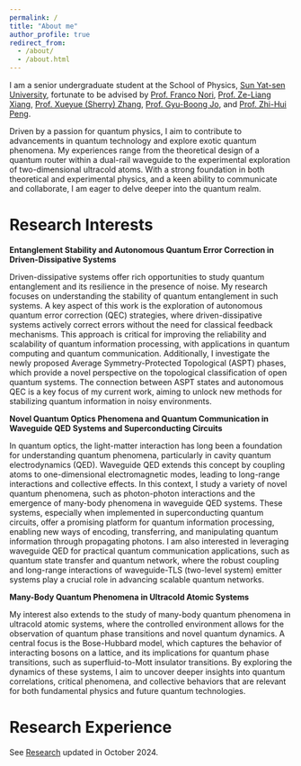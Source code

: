 ```yaml
---
permalink: /
title: "About me"
author_profile: true
redirect_from: 
  - /about/
  - /about.html
---
```



I am a senior undergraduate student at the School of Physics, [Sun Yat-sen University](https://www.sysu.edu.cn/sysuen/), fortunate to be advised by [Prof. Franco Nori](https://scholar.google.com/citations?user=SRUYLREAAAAJ&hl=en), [Prof. Ze-Liang Xiang](https://scholar.google.com/citations?user=akB8u4sAAAAJ&hl=en&oi=ao), [Prof. Xueyue (Sherry) Zhang](https://xueyue-sherry-zhang.github.io/), [Prof. Gyu-Boong Jo](https://ultracold.ust.hk/group/pi-gyu-boong-jo-ph-d), and [Prof. Zhi-Hui Peng](https://scholar.google.com/citations?user=4WNrhBIAAAAJ&hl=en).

Driven by a passion for quantum physics, I aim to contribute to advancements in quantum technology and explore exotic quantum phenomena. My experiences range from the theoretical design of a quantum router within a dual-rail waveguide to the experimental exploration of two-dimensional ultracold atoms. With a strong foundation in both theoretical and experimental physics, and a keen ability to communicate and collaborate, I am eager to delve deeper into the quantum realm.

Research Interests
======

**Entanglement Stability and Autonomous Quantum Error Correction in Driven-Dissipative Systems**

Driven-dissipative systems offer rich opportunities to study quantum entanglement and its resilience in the presence of noise. My research focuses on understanding the stability of quantum entanglement in such systems. A key aspect of this work is the exploration of autonomous quantum error correction (QEC) strategies, where driven-dissipative systems actively correct errors without the need for classical feedback mechanisms. This approach is critical for improving the reliability and scalability of quantum information processing, with applications in quantum computing and quantum communication. Additionally, I investigate the newly proposed Average Symmetry-Protected Topological (ASPT) phases, which provide a novel perspective on the topological classification of open quantum systems. The connection between ASPT states and autonomous QEC is a key focus of my current work, aiming to unlock new methods for stabilizing quantum information in noisy environments.

**Novel Quantum Optics Phenomena and Quantum Communication in Waveguide QED Systems and Superconducting Circuits**

In quantum optics, the light-matter interaction has long been a foundation for understanding quantum phenomena, particularly in cavity quantum electrodynamics (QED). Waveguide QED extends this concept by coupling atoms to one-dimensional electromagnetic modes, leading to long-range interactions and collective effects. In this context, I study a variety of novel quantum phenomena, such as photon-photon interactions and the emergence of many-body phenomena in waveguide QED systems. These systems, especially when implemented in superconducting quantum circuits, offer a promising platform for quantum information processing, enabling new ways of encoding, transferring, and manipulating quantum information through propagating photons. I am also interested in leveraging waveguide QED for practical quantum communication applications, such as quantum state transfer and quantum network, where the robust coupling and long-range interactions of waveguide-TLS (two-level system) emitter systems play a crucial role in advancing scalable quantum networks.

**Many-Body Quantum Phenomena in Ultracold Atomic Systems**

My interest also extends to the study of many-body quantum phenomena in ultracold atomic systems, where the controlled environment allows for the observation of quantum phase transitions and novel quantum dynamics. A central focus is the Bose-Hubbard model, which captures the behavior of interacting bosons on a lattice, and its implications for quantum phase transitions, such as superfluid-to-Mott insulator transitions. By exploring the dynamics of these systems, I aim to uncover deeper insights into quantum correlations, critical phenomena, and collective behaviors that are relevant for both fundamental physics and future quantum technologies. 

Research Experience
======

See [Research](https://ziyuhe404.github.io/Research/) updated in October 2024.

